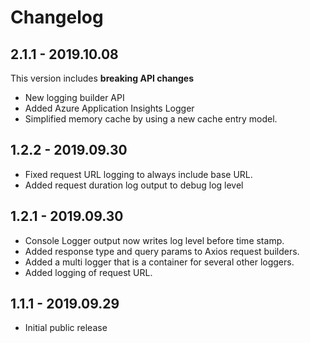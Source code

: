 # Changelog

## 2.1.1 - 2019.10.08

This version includes **breaking API changes**

* New logging builder API
* Added Azure Application Insights Logger
* Simplified memory cache by using a new cache entry model.

## 1.2.2 - 2019.09.30

* Fixed request URL logging to always include base URL.
* Added request duration log output to debug log level

## 1.2.1 - 2019.09.30

* Console Logger output now writes log level before time stamp.
* Added response type and query params to Axios request builders.
* Added a multi logger that is a container for several other loggers.
* Added logging of request URL.

## 1.1.1 - 2019.09.29

* Initial public release
